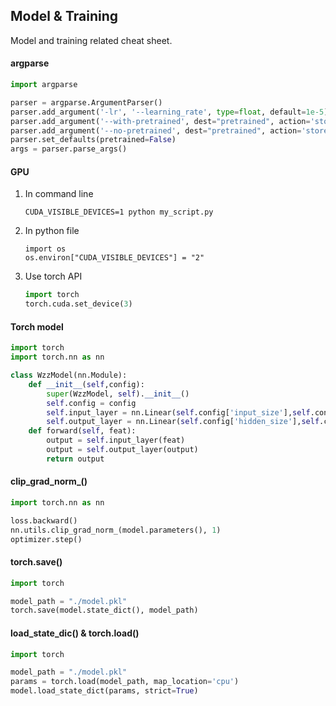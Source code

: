 ## Model & Training

Model and training related cheat sheet.

#### argparse
```python 
import argparse

parser = argparse.ArgumentParser()
parser.add_argument('-lr', '--learning_rate', type=float, default=1e-5)
parser.add_argument('--with-pretrained', dest="pretrained", action='store_true')
parser.add_argument('--no-pretrained', dest="pretrained", action='store_false')
parser.set_defaults(pretrained=False)
args = parser.parse_args()
```

#### GPU
1. In command line
    ```
    CUDA_VISIBLE_DEVICES=1 python my_script.py
    ```
2. In python file
    ```
    import os
    os.environ["CUDA_VISIBLE_DEVICES"] = "2"
    ```
3. Use torch API
    ```python
    import torch
    torch.cuda.set_device(3)
    ```

#### Torch model
```python
import torch
import torch.nn as nn

class WzzModel(nn.Module):
    def __init__(self,config):
        super(WzzModel, self).__init__()
        self.config = config
        self.input_layer = nn.Linear(self.config['input_size'],self.config['hidden_size'], bias=False)
        self.output_layer = nn.Linear(self.config['hidden_size'],self.config['output_size'])
    def forward(self, feat):
        output = self.input_layer(feat)
        output = self.output_layer(output)
        return output
```

#### clip_grad_norm_()
```python
import torch.nn as nn

loss.backward()
nn.utils.clip_grad_norm_(model.parameters(), 1)
optimizer.step()
```

#### torch.save()
```python
import torch

model_path = "./model.pkl"
torch.save(model.state_dict(), model_path)
```

#### load_state_dic() & torch.load()
```python 
import torch

model_path = "./model.pkl"
params = torch.load(model_path, map_location='cpu')
model.load_state_dict(params, strict=True)
```
